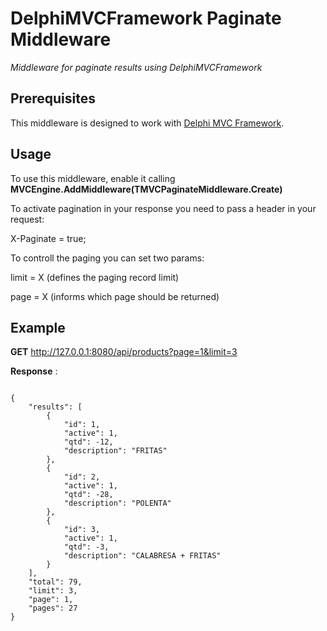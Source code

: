<div>  
  <h1>DelphiMVCFramework Paginate Middleware</h2>
  <em>Middleware for paginate results using DelphiMVCFramework</em>
</div>

## Prerequisites

This middleware is designed to work with [Delphi MVC Framework](https://github.com/danieleteti/delphimvcframework).

## Usage

To use this middleware, enable it calling **MVCEngine.AddMiddleware(TMVCPaginateMiddleware.Create)** 

To activate pagination in your response you need to pass a header in your request:

X-Paginate = true;

To controll the paging you can set two params:

limit = X (defines the paging record limit)

page = X (informs which page should be returned)

## Example

**GET** http://127.0.0.1:8080/api/products?page=1&limit=3 

**Response** :

<pre><code>
{
    "results": [
        {
            "id": 1,
            "active": 1,
            "qtd": -12,
            "description": "FRITAS"
        },
        {
            "id": 2,
            "active": 1,
            "qtd": -28,
            "description": "POLENTA"
        },
        {
            "id": 3,
            "active": 1,
            "qtd": -3,
            "description": "CALABRESA + FRITAS"
        }
    ],
    "total": 79,
    "limit": 3,
    "page": 1,
    "pages": 27
}
</code></pre>